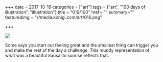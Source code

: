 +++
date = 2017-10-16
categories = ["art"]
tags = ["art", "100 days of illustration", "illustration"]
title = "016/100"
href= ""
summary=""
featuredimg = "//media.konigi.com/art/016.png"

+++

<img src="//media.konigi.com/art/016.png" />

Some says you start out feeling great and the smallest thing can trigger you and make the rest of the day a challenge. This muddy representation of what was a beautiful Sausalito sunrise reflects that.
